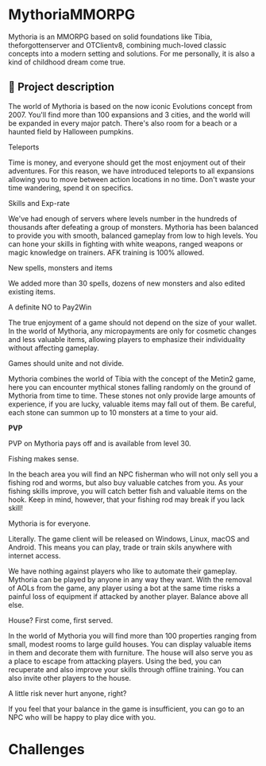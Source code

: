 
# MythoriaMMORPG

Mythoria is an MMORPG based on solid foundations like Tibia, theforgottenserver and OTClientv8, combining much-loved classic concepts into a modern setting and solutions. For me personally, it is also a kind of childhood dream come true.

## 🚀 Project description

The world of Mythoria is based on the now iconic Evolutions concept from 2007. You'll find more than 100 expansions and 3 cities, and the world will be expanded in every major patch. There's also room for a beach or a haunted field by Halloween pumpkins.

Teleports

Time is money, and everyone should get the most enjoyment out of their adventures. For this reason, we have introduced teleports to all expansions allowing you to move between action locations in no time. Don't waste your time wandering, spend it on specifics.

Skills and Exp-rate

We've had enough of servers where levels number in the hundreds of thousands after defeating a group of monsters. Mythoria has been balanced to provide you with smooth, balanced gameplay from low to high levels. You can hone your skills in fighting with white weapons, ranged weapons or magic knowledge on trainers. AFK training is 100% allowed.

New spells, monsters and items

We added more than 30 spells, dozens of new monsters and also edited existing items.

A definite NO to Pay2Win

The true enjoyment of a game should not depend on the size of your wallet. In the world of Mythoria, any micropayments are only for cosmetic changes and less valuable items, allowing players to emphasize their individuality without affecting gameplay.

Games should unite and not divide.

Mythoria combines the world of Tibia with the concept of the Metin2 game, here you can encounter mythical stones falling randomly on the ground of Mythoria from time to time. These stones not only provide large amounts of experience, if you are lucky, valuable items may fall out of them. Be careful, each stone can summon up to 10 monsters at a time to your aid.

**PVP**

PVP on Mythoria pays off and is available from level 30.

Fishing makes sense.

In the beach area you will find an NPC fisherman who will not only sell you a fishing rod and worms, but also buy valuable catches from you. As your fishing skills improve, you will catch better fish and valuable items on the hook. Keep in mind, however, that your fishing rod may break if you lack skill!

Mythoria is for everyone.

Literally. The game client will be released on Windows, Linux, macOS and Android. This means you can play, trade or train skils anywhere with internet access.

We have nothing against players who like to automate their gameplay. Mythoria can be played by anyone in any way they want. With the removal of AOLs from the game, any player using a bot at the same time risks a painful loss of equipment if attacked by another player. Balance above all else.

House? First come, first served.

In the world of Mythoria you will find more than 100 properties ranging from small, modest rooms to large guild houses. You can display valuable items in them and decorate them with furniture. The house will also serve you as a place to escape from attacking players. Using the bed, you can recuperate and also improve your skills through offline training. You can also invite other players to the house.

A little risk never hurt anyone, right?

If you feel that your balance in the game is insufficient, you can go to an NPC who will be happy to play dice with you.

# Challenges
